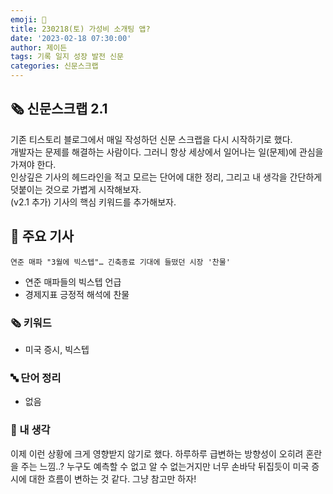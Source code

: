 ```yaml
---
emoji: 📰
title: 230218(토) 가성비 소개팅 앱?
date: '2023-02-18 07:30:00'
author: 제이든
tags: 기록 일지 성장 발전 신문
categories: 신문스크랩
---
```


## 🗞️ 신문스크랩 2.1

기존 티스토리 블로그에서 매일 작성하던 신문 스크랩을 다시 시작하기로 했다.<br/>
개발자는 문제를 해결하는 사람이다. 그러니 항상 세상에서 일어나는 일(문제)에 관심을 가져야 한다.<br/>
인상깊은 기사의 헤드라인을 적고 모르는 단어에 대한 정리, 그리고 내 생각을 간단하게 덧붙이는 것으로 가볍게 시작해보자.<br/>
(v2.1 추가) 기사의 핵심 키워드를 추가해보자.

## 🌻 주요 기사

`연준 매파 "3월에 빅스텝"… 긴축종료 기대에 들떴던 시장 '찬물'`

- 연준 매파들의 빅스텝 언급
- 경제지표 긍정적 해석에 찬물

### 🗞 키워드

- 미국 증시, 빅스텝

### 🔤 단어 정리

- 없음

### 🤔 내 생각

이제 이런 상황에 크게 영향받지 않기로 했다. 하루하루 급변하는 방향성이 오히려 혼란을 주는 느낌..? 누구도 예측할 수 없고 알 수 없는거지만
너무 손바닥 뒤집듯이 미국 증시에 대한 흐름이 변하는 것 같다. 그냥 참고만 하자!

```toc

```
